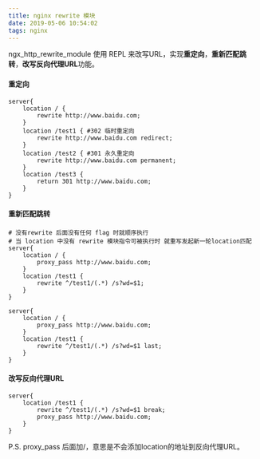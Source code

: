 ```yaml
---
title: nginx rewrite 模块
date: 2019-05-06 10:54:02
tags: nginx
---
```

ngx_http_rewrite_module 使用 REPL 来改写URL，实现**重定向**，**重新匹配跳转**，**改写反向代理URL**功能。
<!-- more -->

#### 重定向

```
server{
    location / {
        rewrite http://www.baidu.com;
    }
    location /test1 { #302 临时重定向
        rewrite http://www.baidu.com redirect;
    }
    location /test2 { #301 永久重定向
        rewrite http://www.baidu.com permanent;
    }
    location /test3 {
        return 301 http://www.baidu.com;
    }
}
```

#### 重新匹配跳转
```
# 没有rewrite 后面没有任何 flag 时就顺序执行 
# 当 location 中没有 rewrite 模块指令可被执行时 就重写发起新一轮location匹配
server{
    location / {
        proxy_pass http://www.baidu.com;
    }
    location /test1 {
        rewrite ^/test1/(.*) /s?wd=$1;
    }
}
```
```
server{
    location / {
        proxy_pass http://www.baidu.com;
    }
    location /test1 {
        rewrite ^/test1/(.*) /s?wd=$1 last;
    }
}
```

#### 改写反向代理URL
```
server{
    location /test1 {
        rewrite ^/test1/(.*) /s?wd=$1 break;
        proxy_pass http://www.baidu.com;
    }
}
```

P.S. proxy_pass 后面加/，意思是不会添加location的地址到反向代理URL。